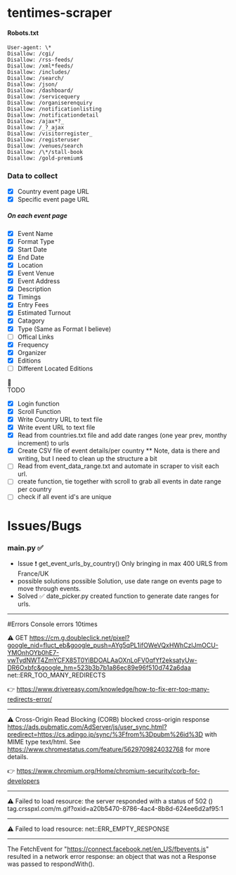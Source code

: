 # tentimes-scraper

#### Robots.txt

```
User-agent: \*
Disallow: /cgi/
Disallow: /rss-feeds/
Disallow: /xml*feeds/
Disallow: /includes/
Disallow: /search/
Disallow: /json/
Disallow: /dashboard/
Disallow: /servicequery
Disallow: /organiserenquiry
Disallow: /notificationlisting
Disallow: /notificationdetail
Disallow: /ajax*?_
Disallow: /_?_ajax
Disallow: /visitorregister_
Disallow: /registeruser
Disallow: /venues/search
Disallow: /\*/stall-book
Disallow: /gold-premium$
```

### Data to collect

- [x] Country event page URL
- [x] Specific event page URL

##### On each event page

- [x] Event Name
- [x] Format Type
- [x] Start Date
- [x] End Date
- [x] Location
- [x] Event Venue
- [x] Event Address
- [x] Description
- [x] Timings
- [x] Entry Fees
- [x] Estimated Turnout
- [x] Catagory
- [x] Type (Same as Format I believe)
- [ ] Offical Links
- [x] Frequency
- [x] Organizer
- [x] Editions
- [ ] Different Located Editions

:pushpin:  
TODO

- [x] Login function
- [x] Scroll Function
- [x] Write Country URL to text file
- [x] Write event URL to text file
- [x] Read from countries.txt file and add date ranges (one year prev, monthy increment) to urls
- [x] Create CSV file of event details/per country \*\* Note, data is there and writing, but I need to clean up the structure a bit
- [ ] Read from event_data_range.txt and automate in scraper to visit each url.
- [ ] create function, tie together with scroll to grab all events in date range per country
- [ ] check if all event id's are unique

# Issues/Bugs

### main.py :white_check_mark:

- Issue :heavy_exclamation_mark:
  get_event_urls_by_country() Only bringing in max 400 URLS from France/UK
- possible solutions
  possible Solution, use date range on events page to move through events.
- Solved :white_check_mark:
  date_picker.py created function to generate date ranges for urls.

---

#Errors
Console errors 10times

:warning:
GET https://cm.g.doubleclick.net/pixel?google_nid=fluct_eb&google_push=AYg5qPL1ifOWeVQxHWhCzlJmOCU-YMOnhOYb0hE7-vwTydNWT4ZmYCFX85T0YiBDOALAaOXnLoFV0qfYf2eksatyUw-DR6Oxbfc&google_hm=523b3b7b1a86ec89e96f510d742a6daa net::ERR_TOO_MANY_REDIRECTS

:point_right:
https://www.drivereasy.com/knowledge/how-to-fix-err-too-many-redirects-error/

---

:warning:
Cross-Origin Read Blocking (CORB) blocked cross-origin response https://ads.pubmatic.com/AdServer/js/user_sync.html?predirect=https://cs.adingo.jp/sync/%3Ffrom%3Dpubm%26id%3D with MIME type text/html. See https://www.chromestatus.com/feature/5629709824032768 for more details.

:point_right:
https://www.chromium.org/Home/chromium-security/corb-for-developers

---

:warning:
Failed to load resource: the server responded with a status of 502 ()
tag.crsspxl.com/m.gif?oxid=a20b5470-8786-4ac4-8b8d-624ee6d2af95:1

---

:warning:
Failed to load resource: net::ERR_EMPTY_RESPONSE

---

The FetchEvent for "https://connect.facebook.net/en_US/fbevents.js" resulted in a network error response: an object that was not a Response was passed to respondWith().
